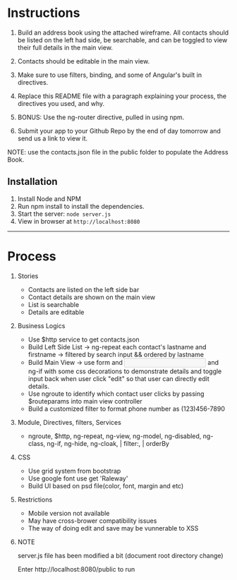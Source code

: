 # Instructions

1. Build an address book using the attached wireframe. All contacts should be listed on the left had side, be searchable, and can be toggled to view their full details in the main view.

2. Contacts should be editable in the main view.

3. Make sure to use filters, binding, and some of Angular's built in directives.

4. Replace this README file with a paragraph explaining your process, the directives you used, and why.

5. BONUS: Use the ng-router directive, pulled in using npm.

6. Submit your app to your Github Repo by the end of day tomorrow and send us a link to view it.

NOTE: use the contacts.json file in the public folder to populate the Address Book.

## Installation

1. Install Node and NPM
2. Run npm install to install the dependencies.
3. Start the server: `node server.js`
4. View in browser at `http://localhost:8080`

***

# Process

1. Stories
	* Contacts are listed on the left side bar
	* Contact details are shown on the main view
	* List is searchable
	* Details are editable

2. Business Logics
	* Use $http service to get contacts.json
	* Build Left Side List -> ng-repeat each contact's lastname and firstname -> filtered by search input && ordered by lastname
	* Build Main View -> use form and <input disabled> and ng-if with some css decorations to demonstrate details and toggle input back when user click "edit" so that user can directly edit details.
	* Use ngroute to identify which contact user clicks by passing $routeparams into main view controller
	* Build a customized filter to format phone number as (123)456-7890

3. Module, Directives, filters, Services
	* ngroute, $http, ng-repeat, ng-view, ng-model, ng-disabled, ng-class, ng-if, ng-hide, ng-cloak, | filter:, | orderBy

4. CSS
	* Use grid system from bootstrap
	* Use google font use get 'Raleway'
	* Build UI based on psd file(color, font, margin and etc)

5. Restrictions
	* Mobile version not available
	* May have cross-brower compatibility issues
	* The way of doing edit and save may be vunnerable to XSS

6. NOTE

	server.js file has been modified a bit (document root directory change)

	Enter http://localhost:8080/public to run 

